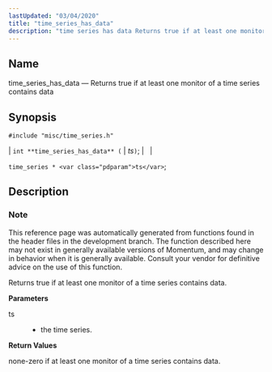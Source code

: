 ```yaml
---
lastUpdated: "03/04/2020"
title: "time_series_has_data"
description: "time series has data Returns true if at least one monitor of a time series contains data int time series has data ts time series ts This reference page was automatically generated from functions found in the header files in the development branch The function described here may not exist..."
---
```


<a name="apis.time_series_has_data"></a> 
## Name

time_series_has_data — Returns true if at least one monitor of a time series contains data

## Synopsis

`#include "misc/time_series.h"`

| `int **time_series_has_data** (` | <var class="pdparam">ts</var>`)`; |   |

`time_series * <var class="pdparam">ts</var>`;<a name="idp63750160"></a> 
## Description

### Note

This reference page was automatically generated from functions found in the header files in the development branch. The function described here may not exist in generally available versions of Momentum, and may change in behavior when it is generally available. Consult your vendor for definitive advice on the use of this function.

Returns true if at least one monitor of a time series contains data.

**<a name="idp63753056"></a> Parameters**

<dl class="variablelist">

<dt>ts</dt>

<dd>

- the time series.

</dd>

</dl>

**<a name="idp63755776"></a> Return Values**

none-zero if at least one monitor of a time series contains data.
